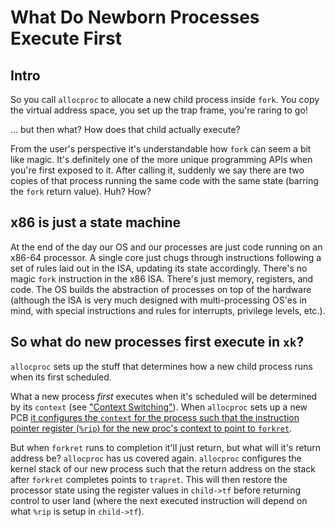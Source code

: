 # What Do Newborn Processes Execute First

<!-- Originally by: tenzinhl -->

## Intro

So you call `allocproc` to allocate a new child process inside `fork`. You copy the virtual address space, you set up the trap frame, you're raring to go!

... but then what? How does that child actually execute?

From the user's perspective it's understandable how `fork` can seem a bit like magic. It's definitely one of the more unique programming APIs when you're first exposed to it. After calling it, suddenly we say there are two copies of that process running the same code with the same state (barring the `fork` return value). Huh? How?

## x86 is just a state machine

At the end of the day our OS and our processes are just code running on an x86-64 processor. A single core just chugs through instructions following a set of rules laid out in the ISA, updating its state accordingly. There's no magic `fork` instruction in the x86 ISA. There's just memory, registers, and code. The OS builds the abstraction of processes on top of the hardware (although the ISA is very much designed with multi-processing OS'es in mind, with special instructions and rules for interrupts, privilege levels, etc.).

## So what do new processes first execute in `xk`?

`allocproc` sets up the stuff that determines how a new child process runs when its first scheduled.

What a new process *first* executes when it's scheduled will be determined by its `context` (see ["Context Switching"](./context_switching.md)). When `allocproc` sets up a new PCB [it configures the `context` for the process such that the instruction pointer register (`%rip`) for the new proc's context to point to `forkret`](https://gitlab.cs.washington.edu/xk-public/23au/-/blob/9ca3893e6ebcb4a77e41ee1673dea6eb5a3bfbb1/kernel/proc.c#L87).

But when `forkret` runs to completion it'll just return, but what will it's return address be? `allocproc` has us covered again. `allocproc` configures the kernel stack of our new process such that the return address on the stack after `forkret` completes points to `trapret`. This will then restore the processor state using the register values in `child->tf` before returning control to user land (where the next executed instruction will depend on what `%rip` is setup in `child->tf`).
